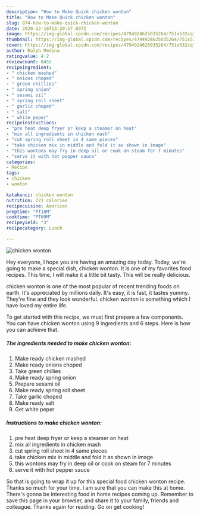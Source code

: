 ```yaml
---
description: "How to Make Quick chicken wonton"
title: "How to Make Quick chicken wonton"
slug: 874-how-to-make-quick-chicken-wonton
date: 2020-12-16T13:20:17.697Z
image: https://img-global.cpcdn.com/recipes/4794924625035264/751x532cq70/chicken-wonton-recipe-main-photo.jpg
thumbnail: https://img-global.cpcdn.com/recipes/4794924625035264/751x532cq70/chicken-wonton-recipe-main-photo.jpg
cover: https://img-global.cpcdn.com/recipes/4794924625035264/751x532cq70/chicken-wonton-recipe-main-photo.jpg
author: Ralph Medina
ratingvalue: 4.2
reviewcount: 8455
recipeingredient:
- " chicken mashed"
- " onions choped"
- " green chillies"
- " spring onion"
- " sesami oil"
- " spring roll sheet"
- " garlic choped"
- " salt"
- " white peper"
recipeinstructions:
- "pre heat deep fryer or keep a steamer on heat"
- "mix all ingredients in chicken mash"
- "cut spring roll sheet in 4 same pieces"
- "take chicken mix in middle and fold it as shown in image"
- "this wontons may fry in deep oil or cook on steam for 7 minutes"
- "serve it with hot pepper sauce"
categories:
- Recipe
tags:
- chicken
- wonton

katakunci: chicken wonton 
nutrition: 272 calories
recipecuisine: American
preptime: "PT18M"
cooktime: "PT60M"
recipeyield: "3"
recipecategory: Lunch

---
```



![chicken wonton](https://img-global.cpcdn.com/recipes/4794924625035264/751x532cq70/chicken-wonton-recipe-main-photo.jpg)

Hey everyone, I hope you are having an amazing day today. Today, we're going to make a special dish, chicken wonton. It is one of my favorites food recipes. This time, I will make it a little bit tasty. This will be really delicious.

chicken wonton is one of the most popular of recent trending foods on earth. It's appreciated by millions daily. It's easy, it is fast, it tastes yummy. They're fine and they look wonderful. chicken wonton is something which I have loved my entire life.




To get started with this recipe, we must first prepare a few components. You can have chicken wonton using 9 ingredients and 6 steps. Here is how you can achieve that.

<!--inarticleads1-->

##### The ingredients needed to make chicken wonton:

1. Make ready  chicken mashed
1. Make ready  onions choped
1. Take  green chillies
1. Make ready  spring onion
1. Prepare  sesami oil
1. Make ready  spring roll sheet
1. Take  garlic choped
1. Make ready  salt
1. Get  white peper




<!--inarticleads2-->

##### Instructions to make chicken wonton:

1. pre heat deep fryer or keep a steamer on heat
1. mix all ingredients in chicken mash
1. cut spring roll sheet in 4 same pieces
1. take chicken mix in middle and fold it as shown in image
1. this wontons may fry in deep oil or cook on steam for 7 minutes
1. serve it with hot pepper sauce




So that is going to wrap it up for this special food chicken wonton recipe. Thanks so much for your time. I am sure that you can make this at home. There's gonna be interesting food in home recipes coming up. Remember to save this page in your browser, and share it to your family, friends and colleague. Thanks again for reading. Go on get cooking!
